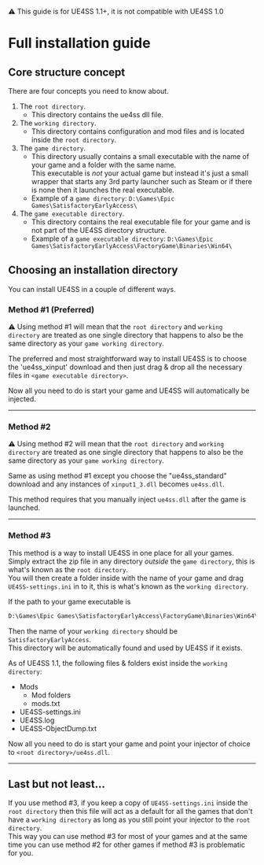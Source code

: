 ⚠ This guide is for UE4SS 1.1+, it is not compatible with UE4SS 1.0

# Full installation guide

## Core structure concept

There are four concepts you need to know about.

1. The `root directory`.
    - This directory contains the ue4ss dll file.
2. The `working directory`.
    - This directory contains configuration and mod files and is located inside the `root directory`.
3. The `game directory`.
    - This directory usually contains a small executable with the name of your game and a folder with the same name.  
      This executable is _not_ your actual game but instead it's just a small wrapper that starts any 3rd party launcher such as Steam or if there is none then it launches the real executable.
    - Example of a `game directory`: `D:\Games\Epic Games\SatisfactoryEarlyAccess\`
4. The `game executable directory`.
    - This directory contains the real executable file for your game and is not part of the UE4SS directory structure.
    - Example of a `game executable directory`: `D:\Games\Epic Games\SatisfactoryEarlyAccess\FactoryGame\Binaries\Win64\`

## Choosing an installation directory

You can install UE4SS in a couple of different ways.

### Method #1 (Preferred)

⚠ Using method #1 will mean that the `root directory` and `working directory` are treated as one single directory that happens to also be the same directory as your `game working directory`.

The preferred and most straightforward way to install UE4SS is to choose the 'ue4ss_xinput' download and then just drag & drop all the necessary files in `<game executable directory>`.

Now all you need to do is start your game and UE4SS will automatically be injected.

---

### Method #2

⚠ Using method #2 will mean that the `root directory` and `working directory` are treated as one single directory that happens to also be the same directory as your `game working directory`.

Same as using method #1 except you choose the "ue4ss_standard" download and any instances of `xinput1_3.dll` becomes `ue4ss.dll`.

This method requires that you manually inject `ue4ss.dll` after the game is launched.

---

### Method #3

This method is a way to install UE4SS in one place for all your games. Simply extract the zip file in any directory _outside_ the `game directory`, this is what's known as the `root directory`.  
You will then create a folder inside with the name of your game and drag `UE4SS-settings.ini` in to it, this is what's known as the `working directory`.

If the path to your game executable is

```md
D:\Games\Epic Games\SatisfactoryEarlyAccess\FactoryGame\Binaries\Win64\FactoryGame-Win64-Shipping.exe
```

Then the name of your `working directory` should be `SatisfactoryEarlyAccess`.  
This directory will be automatically found and used by UE4SS if it exists.

As of UE4SS 1.1, the following files & folders exist inside the `working directory`:

- Mods
    - Mod folders
    - mods.txt
- UE4SS-settings.ini
- UE4SS.log
- UE4SS-ObjectDump.txt

Now all you need to do is start your game and point your injector of choice to `<root directory>/ue4ss.dll`.

---

## Last but not least...

If you use method #3, if you keep a copy of `UE4SS-settings.ini` inside the `root directory` then this file will act as a default for all the games that don't have a `working directory` as long as you still point your injector to the `root directory`.  
This way you can use method #3 for most of your games and at the same time you can use method #2 for other games if method #3 is problematic for you.
